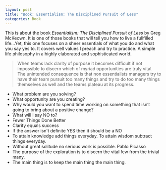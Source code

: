 ```yaml
---
layout: post
title: "Book: Essentialism: The Disciplined Pursuit of Less"
categories: Book
---
```

This is about the book *Essentialism: The Disciplined Pursuit of Less* by Greg McKeown. It is one of those books that will tell you how to live a fullfilled life...Yet, this one focuses on a sheer essentials of what you do and what you say yes to. It covers well values I preach and try to practice. A simple life philosophy in a highly elaborated and sophisticated world. 

>   When teams lack clarity of purpose it becomes difficult if not impossible to discern which of myriad opportunities are truly vital. The unintended consequence is that non essentialists managers try to have their team pursuit too many things and try to do too many things themselves as well and the teams plateau at its progress.

*   What problem are you solving?
*   What opportunity are you creating?
*   Why would you want to spend time working on something that isn’t going to bring about a positive change?
*   What will I say NO to?
*   Fewer Things Done Better
*   Clarity equals success
*   If the answer isn't definite YES then it should be a NO
*   To attain knowledge add things everyday. To attain wisdom subtract things everyday.
*   Without great solitude no serious work is possible. Pablo Picasso
*   The purpose of the exploration is to discern the vital few from the trivial many.
*   The main thing is to keep the main thing the main thing.

